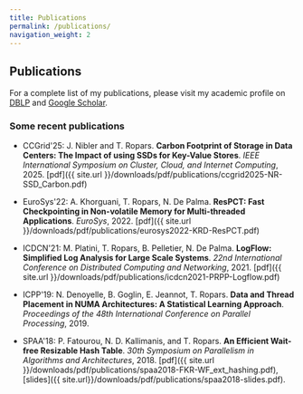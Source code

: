 ```yaml
---
title: Publications
permalink: /publications/
navigation_weight: 2
---
```


## Publications

For a complete list of my publications, please visit my academic profile on
[DBLP](http://dblp.uni-trier.de/pers/hd/r/Ropars:Thomas) and [Google Scholar](https://scholar.google.fr/citations?hl=fr&user=-APiwwkAAAAJ).


### Some recent publications


- CCGrid'25: J. Nibler and T. Ropars. **Carbon Footprint of Storage in Data Centers: The
Impact of using SSDs for Key-Value Stores**. *IEEE International Symposium on Cluster, Cloud, and Internet Computing*, 2025. [pdf]({{ site.url }}/downloads/pdf/publications/ccgrid2025-NR-SSD_Carbon.pdf)

- EuroSys'22: A. Khorguani, T. Ropars, N. De Palma. **ResPCT: Fast Checkpointing in Non-volatile Memory for Multi-threaded Applications**. *EuroSys*, 2022. [pdf]({{ site.url }}/downloads/pdf/publications/eurosys2022-KRD-ResPCT.pdf)

- ICDCN'21: M. Platini, T. Ropars, B. Pelletier, N. De Palma. **LogFlow: Simplified Log Analysis for Large Scale Systems**. *22nd International Conference on Distributed Computing and Networking*, 2021. [pdf]({{ site.url
}}/downloads/pdf/publications/icdcn2021-PRPP-Logflow.pdf)

- ICPP'19: N. Denoyelle, B. Goglin, E. Jeannot, T. Ropars. **Data
and Thread Placement in NUMA Architectures: A Statistical Learning Approach**. *Proceedings of the 48th International Conference on Parallel Processing*, 2019.

- SPAA'18: P. Fatourou, N. D. Kallimanis, and T. Ropars. **An
Efficient Wait-free Resizable Hash Table**. *30th Symposium on
Parallelism in Algorithms and Architectures*, 2018. [pdf]({{ site.url
}}/downloads/pdf/publications/spaa2018-FKR-WF_ext_hashing.pdf),
[slides]({{ site.url}}/downloads/pdf/publications/spaa2018-slides.pdf).
